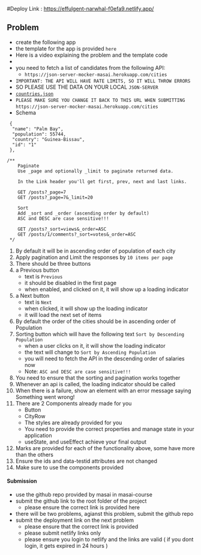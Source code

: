 
#Deploy Link : https://effulgent-narwhal-f0efa9.netlify.app/

## Problem

- create the following app
- the template for the app is provided `here`
- Here is a video explaining the problem and the template code
-
- you need to fetch a list of candidates from the following API:
  - `https://json-server-mocker-masai.herokuapp.com/cities`
- `IMPORTANT: THE API WILL HAVE RATE LIMITS, SO IT WILL THROW ERRORS`
- SO PLEASE USE THE DATA ON YOUR LOCAL `JSON-SERVER`
- [`countries.json`](https://masai-course.s3.ap-south-1.amazonaws.com/editor/uploads/2022-06-12/countries_463932.json)
- `PLEASE MAKE SURE YOU CHANGE IT BACK TO THIS URL WHEN SUBMITTING` `https://json-server-mocker-masai.herokuapp.com/cities`
- Schema

```
 {
  "name": "Palm Bay",
  "population": 55744,
  "country": "Guinea-Bissau",
  "id": "1"
 },

/**
    Paginate
    Use _page and optionally _limit to paginate returned data.

    In the Link header you'll get first, prev, next and last links.

    GET /posts?_page=7
    GET /posts?_page=7&_limit=20

    Sort
    Add _sort and _order (ascending order by default)
    ASC and DESC are case sensitive!!!

    GET /posts?_sort=views&_order=ASC
    GET /posts/1/comments?_sort=votes&_order=ASC
 */

```

1. By default it will be in ascending order of population of each city
1. Apply pagination and Limit the responses by `10 items per page`
1. There should be three buttons
1. a Previous button
   - text is `Previous`
   - it should be disabled in the first page
   - when enabled, and clicked on it, it will show up a loading indicator
1. a Next button
   - text is `Next`
   - when clicked, it will show up the loading indicator
   - it will load the next set of items
1. By default the order of the cities should be in ascending order of Population
1. Sorting button which will have the following text `Sort by Descending Population`
   - when a user clicks on it, it will show the loading indicator
   - the text will change to `Sort by Ascending Population`
   - you will need to fetch the API in the descending order of salaries now
   - Note: `ASC and DESC are case sensitive!!!`
1. You need to ensure that the sorting and pagination works together
1. Whenever an api is called, the loading indicator should be called
1. When there is a failure, show an element with an error message saying Something went wrong!
1. There are 2 Components already made for you
   - Button
   - CityRow
   - The styles are already provided for you
   - You need to provide the correct properties and manage state in your application
   - useState, and useEffect achieve your final output
1. Marks are provided for each of the functionality above, some have more than the others
1. Ensure the ids and data-testid attributes are not changed
1. Make sure to use the components provided

#### Submission

- use the github repo provided by masai in masai-course
- submit the github link to the root folder of the project
  - please ensure the correct link is provided here
- there will be two problems, agianst this problem, submit the github repo
- submit the deployment link on the next problem
  - please ensure that the correct link is provided
  - please submit netlify links only
  - please ensure you login to netlify and the links are valid ( if you dont login, it gets expired in 24 hours )
